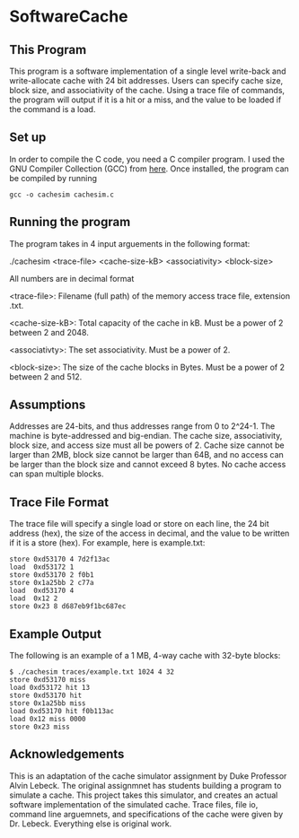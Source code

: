 # SoftwareCache

## This Program
This program is a software implementation of a single level write-back and write-allocate cache with 24 bit addresses. Users can specify cache size, block size, and associativity of the cache. Using a trace file of commands, the program will output if it is a hit or a miss, and the value to be loaded if the command is a load.

## Set up
In order to compile the C code, you need a C compiler program. I used the GNU Compiler Collection (GCC) from [here](https://gcc.gnu.org/). Once installed, the program can be compiled by running 
```
gcc -o cachesim cachesim.c
```

## Running the program
The program takes in 4 input arguements in the following format:

./cachesim \<trace-file\> \<cache-size-kB\> \<associativity\> \<block-size\>

All numbers are in decimal format

\<trace-file\>: Filename (full path) of the memory access trace file, extension .txt.

\<cache-size-kB\>: Total capacity of the cache in kB. Must be a power of 2 between 2 and 2048.

\<associativty\>: The set associativity. Must be a power of 2.

\<block-size\>: The size of the cache blocks in Bytes. Must be a power of 2 between 2 and 512.

## Assumptions
Addresses are 24-bits, and thus addresses range from 0 to 2^24-1. The machine is byte-addressed and big-endian. The cache size,
associativity, block size, and access size must all be powers of 2. Cache size cannot be larger than 2MB, block
size cannot be larger than 64B, and no access can be larger than the block size and cannot exceed 8 bytes.
No cache access can span multiple blocks.

## Trace File Format
The trace file will specify a single load or store on each line, the 24 bit address (hex), the size of the access in decimal, and the value to be written if it is a store (hex). For example, here is example.txt:
```
store 0xd53170 4 7d2f13ac
load  0xd53172 1
store 0xd53170 2 f0b1
store 0x1a25bb 2 c77a
load  0xd53170 4
load  0x12 2
store 0x23 8 d687eb9f1bc687ec
```

## Example Output
The following is an example of a 1 MB, 4-way cache with 32-byte blocks:
```
$ ./cachesim traces/example.txt 1024 4 32
store 0xd53170 miss
load 0xd53172 hit 13
store 0xd53170 hit
store 0x1a25bb miss
load 0xd53170 hit f0b113ac
load 0x12 miss 0000
store 0x23 miss
```

## Acknowledgements
This is an adaptation of the cache simulator assignment by Duke Professor Alvin Lebeck. The original assignmnet has students building a program to simulate a cache. This project takes this simulator, and creates an actual software implementation of the simulated cache. Trace files, file io, command line arguemnets, and specifications of the cache were given by Dr. Lebeck. Everything else is original work.
